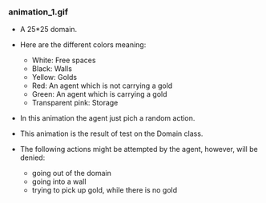 
### animation_1.gif
- A 25*25 domain.
- Here are the different colors meaning:
    - White: Free spaces
    - Black: Walls
    - Yellow: Golds
    - Red: An agent which is not carrying a gold
    - Green: An agent which is carrying a gold
    - Transparent pink: Storage

- In this animation the agent just pich a random action.
- This animation is the result of test on the Domain class. 
- The following actions might be attempted by the agent, however, will be denied:
    - going out of the domain
    - going into a wall
    - trying to pick up gold, while there is no gold
    